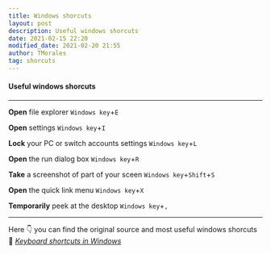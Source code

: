 ```yaml
---
title: Windows shorcuts
layout: post
description: Useful windows shorcuts
date: 2021-02-15 22:20
modified_date: 2021-02-20 21:55
author: TMorales
tag: shorcuts
---
```

#### Useful windows shorcuts
---
**Open** file explorer
`Windows key`+`E`

**Open** settings
`Windows key`+`I`

**Lock** your PC or switch accounts settings
`Windows key`+`L`

**Open** the run dialog box
`Windows key`+`R`

**Take** a screenshot of part of your sceen
`Windows key`+`Shift`+`S`

**Open** the quick link menu
`Windows key`+`X`

**Temporarily** peek at the desktop
`Windows key`+`,`

---
Here 👇 you can find the original source and most useful windows shorcuts\
🔗 *[Keyboard shortcuts in Windows](https://support.microsoft.com/en-us/windows/keyboard-shortcuts-in-windows-dcc61a57-8ff0-cffe-9796-cb9706c75eec)*
